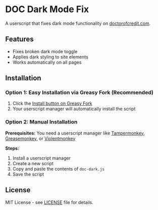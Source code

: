 # DOC Dark Mode Fix

A userscript that fixes dark mode functionality on [doctorofcredit.com](https://doctorofcredit.com).

## Features

- Fixes broken dark mode toggle
- Applies dark styling to site elements
- Works automatically on all pages

## Installation

### Option 1: Easy Installation via Greasy Fork (Recommended)
1. Click the [Install button on Greasy Fork](https://greasyfork.org/en/scripts/547788-doc-dark-mode-fix)
2. Your userscript manager will automatically install the script

### Option 2: Manual Installation
**Prerequisites:** You need a userscript manager like [Tampermonkey](https://www.tampermonkey.net/), [Greasemonkey](https://www.greasespot.net/), or [Violentmonkey](https://violentmonkey.github.io/)

**Steps:**
1. Install a userscript manager
2. Create a new script
3. Copy and paste the contents of `doc-dark.js`
4. Save the script

## License

MIT License - see [LICENSE](LICENSE) file for details.

